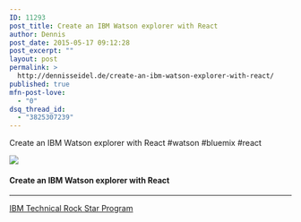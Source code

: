 ```yaml
---
ID: 11293
post_title: Create an IBM Watson explorer with React
author: Dennis
post_date: 2015-05-17 09:12:28
post_excerpt: ""
layout: post
permalink: >
  http://dennisseidel.de/create-an-ibm-watson-explorer-with-react/
published: true
mfn-post-love:
  - "0"
dsq_thread_id:
  - "3825307239"
---
```

<p>Create an IBM Watson explorer with React #watson #bluemix #react</p>

<p><a href='http://bit.ly/1IFp6wg' target='_blank'><img src='https://d3utlhu53nfcwz.cloudfront.net/220601/cdnImage/article/5a79ce2f-05d6-4d06-87e3-6a30d1f6bf90/?size=Box320'></a></p>

<h4><a href='http://bit.ly/1IFp6wg' style='text-decoration: none' target='_blank'>Create an IBM Watson explorer with React</a></h4>

<hr />

<p><a href='http://trs.voicestorm.com' target='_blank'>IBM Technical Rock Star Program</a></p>